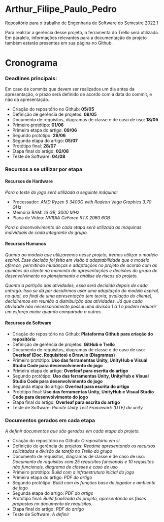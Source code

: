 # Arthur_Filipe_Paulo_Pedro

Repositório para o trabalho de Engenharia de Software do Semestre 2022.1


Para realizar a gerência desse projeto, a ferramenta do Trello será utilizada. Em paralelo, informações relevantes para a documentação do projeto também estarão presentes em sua página no Github.
# Cronograma

### Deadlines principais:
Em caso de commits que devem ser realizados um dia antes da apresentação, o prazo será definido de acordo com a data do commit, e não da apresentação.

* Criação do repositório no Github: **05/05**
* Definição de gerência de projetos: **09/05**
* Documento de requisitos, diagramas de classe e de caso de uso: **18/05**
* Primeiro protótipo: **01/06**
* Primeira etapa do artigo: **09/06**
* Segundo protótipo: **29/06**
* Segunda etapa do artigo: **05/07**
* Protótipo final: **28/07**
* Etapa final do artigo: **02/08**
* Teste de Software: **04/08**

### Recursos a se utilizar por etapa

#### Recursos de Hardware
*Para o teste do jogo será utilizada a seguinte máquina:*

* Processador: *AMD Ryzen 5 3400G with Radeon Vega Graphics 3.70 GHz*
* Memória RAM: *16 GB, 3000 MHz*
* Placa de Vídeo: *NVIDIA GeForce RTX 2060 6GB*

*Para o desenvolvimento de cada etapa será utilizada as máquinas individuais de cada integrante do grupo.*

#### Recursos Humanos

*Quanto ao modelo que utilizaremos nesse projeto, iremos utilizar o modelo espiral. Esse decisão foi feita em visão à adaptabilidade que o modelo oferece, permitindo mudanças e adaptações no projeto de acordo com as opiniões do cliente no momento de apresentações e decisões do grupo de desenvolvimento no planejamento e análise de riscos do projeto.*

*Quanto a partição das atividades, essa será decidida depois de cada entrega. Isso se dá por decidirmos usar uma adaptação do modelo espiral, no qual, ao final de uma apresentação (em teoria, avaliação do cliente), decidiremos em reunião a distribuição das atividades. Já que cada atividade não necessariamente possui uma divisão 1 à 1 e podem requerir um esforço maior quando comparada a outras.*

#### Recursos de Software

* Criação do repositório no Github: **Plataforma Github para criação do repositório**
* Definição de gerência de projetos: **GitHub e Trello**
* Documento de requisitos, diagramas de classe e de caso de uso: **Overleaf (Doc. Requisitos) e Draw.io (Diagramas)**
* Primeiro protótipo: **Uso das ferramentas Unity, UnityHub e Visual Studio Code para desenvolvimento do jogo**
* Primeira etapa do artigo: **Overleaf para escrita do artigo**
* Segundo protótipo: **Uso das ferramentas Unity, UnityHub e Visual Studio Code para desenvolvimento do jogo**
* Segunda etapa do artigo: **Overleaf para escrita do artigo**
* Protótipo final: **Uso das ferramentas Unity, UnityHub e Visual Studio Code para desenvolvimento do jogo**
* Etapa final do artigo: **Overleaf para escrita do artigo**
* Teste de Software: *Pacote Unity Test Framework (UTF) da unity*

### Documentos gerados em cada etapa

*A definir documentos que são gerados em cada etapa do projeto.*
* Criação do repositório no Github: *O repositório em si*
* Definição de gerência de projetos: *Readme apresentando os recursos solicitados e divisão de tarefa no Trello do grupo*
* Documento de requisitos, diagramas de classe e de caso de uso: *Documento de requisitos com 25 requisitos funcionais e 10 requisitos não funcionais, diagrama de classes e caso de uso*
* Primeiro protótipo: *Build com a infraestrutura inicial do jogo*
* Primeira etapa do artigo: *PDF do artigo*
* Segundo protótipo: *Build com as funções base do jogador e ambiente de jogo*
* Segunda etapa do artigo: *PDF do artigo*
* Protótipo final: *Build finalizada do projeto, apresentando as fases propostas no documento de requisitos.*
* Etapa final do artigo: *PDF do artigo*
* Teste de Software: *A definir*
